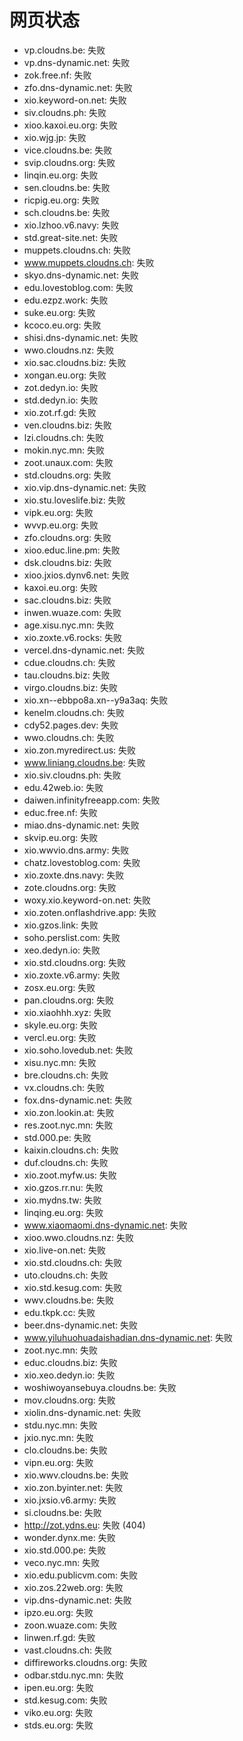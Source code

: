 # 网页状态
- vp.cloudns.be: 失败
- vp.dns-dynamic.net: 失败
- zok.free.nf: 失败
- zfo.dns-dynamic.net: 失败
- xio.keyword-on.net: 失败
- siv.cloudns.ph: 失败
- xioo.kaxoi.eu.org: 失败
- xio.wjg.jp: 失败
- vice.cloudns.be: 失败
- svip.cloudns.org: 失败
- linqin.eu.org: 失败
- sen.cloudns.be: 失败
- ricpig.eu.org: 失败
- sch.cloudns.be: 失败
- xio.lzhoo.v6.navy: 失败
- std.great-site.net: 失败
- muppets.cloudns.ch: 失败
- www.muppets.cloudns.ch: 失败
- skyo.dns-dynamic.net: 失败
- edu.lovestoblog.com: 失败
- edu.ezpz.work: 失败
- suke.eu.org: 失败
- kcoco.eu.org: 失败
- shisi.dns-dynamic.net: 失败
- wwo.cloudns.nz: 失败
- xio.sac.cloudns.biz: 失败
- xongan.eu.org: 失败
- zot.dedyn.io: 失败
- std.dedyn.io: 失败
- xio.zot.rf.gd: 失败
- ven.cloudns.biz: 失败
- lzi.cloudns.ch: 失败
- mokin.nyc.mn: 失败
- zoot.unaux.com: 失败
- std.cloudns.org: 失败
- xio.vip.dns-dynamic.net: 失败
- xio.stu.loveslife.biz: 失败
- vipk.eu.org: 失败
- wvvp.eu.org: 失败
- zfo.cloudns.org: 失败
- xioo.educ.line.pm: 失败
- dsk.cloudns.biz: 失败
- xioo.jxios.dynv6.net: 失败
- kaxoi.eu.org: 失败
- sac.cloudns.biz: 失败
- inwen.wuaze.com: 失败
- age.xisu.nyc.mn: 失败
- xio.zoxte.v6.rocks: 失败
- vercel.dns-dynamic.net: 失败
- cdue.cloudns.ch: 失败
- tau.cloudns.biz: 失败
- virgo.cloudns.biz: 失败
- xio.xn--ebbpo8a.xn--y9a3aq: 失败
- kenelm.cloudns.ch: 失败
- cdy52.pages.dev: 失败
- wwo.cloudns.ch: 失败
- xio.zon.myredirect.us: 失败
- www.liniang.cloudns.be: 失败
- xio.siv.cloudns.ph: 失败
- edu.42web.io: 失败
- daiwen.infinityfreeapp.com: 失败
- educ.free.nf: 失败
- miao.dns-dynamic.net: 失败
- skvip.eu.org: 失败
- xio.wwvio.dns.army: 失败
- chatz.lovestoblog.com: 失败
- xio.zoxte.dns.navy: 失败
- zote.cloudns.org: 失败
- woxy.xio.keyword-on.net: 失败
- xio.zoten.onflashdrive.app: 失败
- xio.gzos.link: 失败
- soho.perslist.com: 失败
- xeo.dedyn.io: 失败
- xio.std.cloudns.org: 失败
- xio.zoxte.v6.army: 失败
- zosx.eu.org: 失败
- pan.cloudns.org: 失败
- xio.xiaohhh.xyz: 失败
- skyle.eu.org: 失败
- vercl.eu.org: 失败
- xio.soho.lovedub.net: 失败
- xisu.nyc.mn: 失败
- bre.cloudns.ch: 失败
- vx.cloudns.ch: 失败
- fox.dns-dynamic.net: 失败
- xio.zon.lookin.at: 失败
- res.zoot.nyc.mn: 失败
- std.000.pe: 失败
- kaixin.cloudns.ch: 失败
- duf.cloudns.ch: 失败
- xio.zoot.myfw.us: 失败
- xio.gzos.rr.nu: 失败
- xio.mydns.tw: 失败
- linqing.eu.org: 失败
- www.xiaomaomi.dns-dynamic.net: 失败
- xioo.wwo.cloudns.nz: 失败
- xio.live-on.net: 失败
- xio.std.cloudns.ch: 失败
- uto.cloudns.ch: 失败
- xio.std.kesug.com: 失败
- wwv.cloudns.be: 失败
- edu.tkpk.cc: 失败
- beer.dns-dynamic.net: 失败
- www.yiluhuohuadaishadian.dns-dynamic.net: 失败
- zoot.nyc.mn: 失败
- educ.cloudns.biz: 失败
- xio.xeo.dedyn.io: 失败
- woshiwoyansebuya.cloudns.be: 失败
- mov.cloudns.org: 失败
- xiolin.dns-dynamic.net: 失败
- stdu.nyc.mn: 失败
- jxio.nyc.mn: 失败
- clo.cloudns.be: 失败
- vipn.eu.org: 失败
- xio.wwv.cloudns.be: 失败
- xio.zon.byinter.net: 失败
- xio.jxsio.v6.army: 失败
- si.cloudns.be: 失败
- http://zot.ydns.eu: 失败 (404)
- wonder.dynx.me: 失败
- xio.std.000.pe: 失败
- veco.nyc.mn: 失败
- xio.edu.publicvm.com: 失败
- xio.zos.22web.org: 失败
- vip.dns-dynamic.net: 失败
- ipzo.eu.org: 失败
- zoon.wuaze.com: 失败
- linwen.rf.gd: 失败
- vast.cloudns.ch: 失败
- diffireworks.cloudns.org: 失败
- odbar.stdu.nyc.mn: 失败
- ipen.eu.org: 失败
- std.kesug.com: 失败
- viko.eu.org: 失败
- stds.eu.org: 失败
